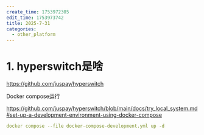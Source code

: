 ```yaml
---
create_time: 1753972305
edit_time: 1753973742
title: 2025-7-31
categories:
  - other_platform
---
```



# 1. hyperswitch是啥

https://github.com/juspay/hyperswitch

Docker compose运行

https://github.com/juspay/hyperswitch/blob/main/docs/try_local_system.md#set-up-a-development-environment-using-docker-compose

```yaml
docker compose --file docker-compose-development.yml up -d
```

